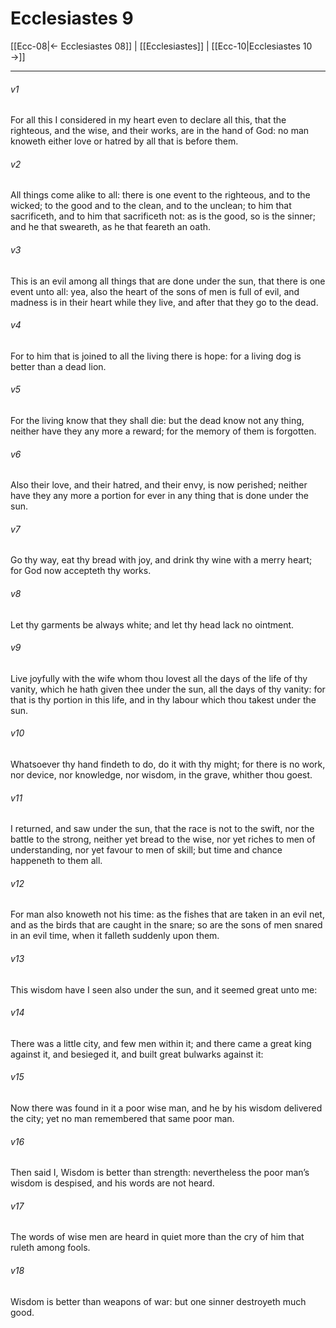 # Ecclesiastes 9

[[Ecc-08|← Ecclesiastes 08]] | [[Ecclesiastes]] | [[Ecc-10|Ecclesiastes 10 →]]
***

###### v1
For all this I considered in my heart even to declare all this, that the righteous, and the wise, and their works, are in the hand of God: no man knoweth either love or hatred by all that is before them.
###### v2
All things come alike to all: there is one event to the righteous, and to the wicked; to the good and to the clean, and to the unclean; to him that sacrificeth, and to him that sacrificeth not: as is the good, so is the sinner; and he that sweareth, as he that feareth an oath.
###### v3
This is an evil among all things that are done under the sun, that there is one event unto all: yea, also the heart of the sons of men is full of evil, and madness is in their heart while they live, and after that they go to the dead.
###### v4
For to him that is joined to all the living there is hope: for a living dog is better than a dead lion.
###### v5
For the living know that they shall die: but the dead know not any thing, neither have they any more a reward; for the memory of them is forgotten.
###### v6
Also their love, and their hatred, and their envy, is now perished; neither have they any more a portion for ever in any thing that is done under the sun.
###### v7
Go thy way, eat thy bread with joy, and drink thy wine with a merry heart; for God now accepteth thy works.
###### v8
Let thy garments be always white; and let thy head lack no ointment.
###### v9
Live joyfully with the wife whom thou lovest all the days of the life of thy vanity, which he hath given thee under the sun, all the days of thy vanity: for that is thy portion in this life, and in thy labour which thou takest under the sun.
###### v10
Whatsoever thy hand findeth to do, do it with thy might; for there is no work, nor device, nor knowledge, nor wisdom, in the grave, whither thou goest.
###### v11
I returned, and saw under the sun, that the race is not to the swift, nor the battle to the strong, neither yet bread to the wise, nor yet riches to men of understanding, nor yet favour to men of skill; but time and chance happeneth to them all.
###### v12
For man also knoweth not his time: as the fishes that are taken in an evil net, and as the birds that are caught in the snare; so are the sons of men snared in an evil time, when it falleth suddenly upon them.
###### v13
This wisdom have I seen also under the sun, and it seemed great unto me:
###### v14
There was a little city, and few men within it; and there came a great king against it, and besieged it, and built great bulwarks against it:
###### v15
Now there was found in it a poor wise man, and he by his wisdom delivered the city; yet no man remembered that same poor man.
###### v16
Then said I, Wisdom is better than strength: nevertheless the poor man’s wisdom is despised, and his words are not heard.
###### v17
The words of wise men are heard in quiet more than the cry of him that ruleth among fools.
###### v18
Wisdom is better than weapons of war: but one sinner destroyeth much good. 
